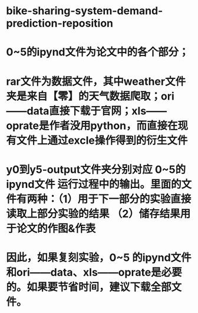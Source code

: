 # bike-sharing-system-demand-prediction-reposition

# 0~5的ipynd文件为论文中的各个部分；
# rar文件为数据文件，其中weather文件夹是来自【零】的天气数据爬取；ori——data直接下载于官网；xls——oprate是作者没用python，而直接在现有文件上通过excle操作得到的衍生文件
# y0到y5-output文件夹分别对应 0~5的ipynd文件 运行过程中的输出。里面的文件有两种：（1）用于下一部分的实验直接读取上部分实验的结果  （2）储存结果用于论文的作图&作表
# 因此，如果复刻实验，0~5 的ipynd文件和ori——data、xls——oprate是必要的。如果要节省时间，建议下载全部文件。
